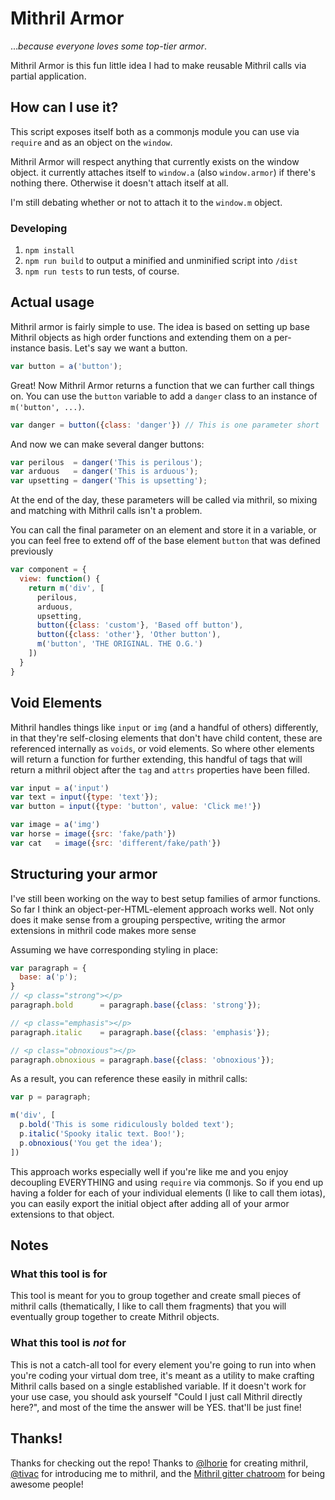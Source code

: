 # Mithril Armor

..._because everyone loves some top-tier armor_.

Mithril Armor is this fun little idea I had to make reusable Mithril calls via partial application.

## How can I use it?

This script exposes itself both as a commonjs module you can use via `require` and as an object on the `window`.

Mithril Armor will respect anything that currently exists on the window object.
it currently attaches itself to `window.a` (also `window.armor`) if there's nothing there. Otherwise it doesn't attach itself at all.

I'm still debating whether or not to attach it to the `window.m` object.

### Developing
1. `npm install`
2. `npm run build` to output a minified and unminified script into `/dist`
3. `npm run tests` to run tests, of course.

## Actual usage

Mithril armor is fairly simple to use. The idea is based on setting up base Mithril objects as high order functions and extending them on a per-instance basis. Let's say we want a button.

````js
var button = a('button');
````

Great! Now Mithril Armor returns a function that we can further call things on.
You can use the `button` variable to add a `danger` class to an instance of `m('button', ...)`.

````js
var danger = button({class: 'danger'}) // This is one parameter short
````

And now we can make several danger buttons:

````js
var perilous  = danger('This is perilous');
var arduous   = danger('This is arduous');
var upsetting = danger('This is upsetting');
````

At the end of the day, these parameters will be called via mithril, so mixing and matching with Mithril calls isn't a problem.

You can call the final parameter on an element and store it in a variable, or you can feel free to extend off of the base element `button` that was defined previously

````js
var component = {
  view: function() {
    return m('div', [
      perilous,
      arduous,
      upsetting,
      button({class: 'custom'}, 'Based off button'),
      button({class: 'other'}, 'Other button'),
      m('button', 'THE ORIGINAL. THE O.G.')
    ])
  }
}
````

## Void Elements

Mithril handles things like `input` or `img` (and a handful of others) differently, in that they're self-closing elements that don't have child content, these are referenced internally as `voids`, or void elements. So where other elements will return a function for further extending, this handful of tags that will return a mithril object after the `tag` and `attrs` properties have been filled.

````js
var input = a('input')
var text = input({type: 'text'});
var button = input({type: 'button', value: 'Click me!'})

var image = a('img')
var horse = image({src: 'fake/path'})
var cat   = image({src: 'different/fake/path'})
````

## Structuring your armor

I've still been working on the way to best setup families of armor functions. So far I think an object-per-HTML-element approach works well. Not only does it make sense from a grouping perspective, writing the armor extensions in mithril code makes more sense

Assuming we have corresponding styling in place:

````js
var paragraph = {
  base: a('p');
}
// <p class="strong"></p>
paragraph.bold      = paragraph.base({class: 'strong'});

// <p class="emphasis"></p>
paragraph.italic    = paragraph.base({class: 'emphasis'});

// <p class="obnoxious"></p>
paragraph.obnoxious = paragraph.base({class: 'obnoxious'});
````

As a result, you can reference these easily in mithril calls:

````js
var p = paragraph;

m('div', [
  p.bold('This is some ridiculously bolded text');
  p.italic('Spooky italic text. Boo!');
  p.obnoxious('You get the idea');
])
````

This approach works especially well if you're like me and you enjoy decoupling EVERYTHING and using `require` via commonjs. So if you end up having a folder for each of your individual elements (I like to call them iotas), you can easily export the initial object after adding all of your armor extensions to that object.

## Notes

### What this tool is for
This tool is meant for you to group together and create small pieces of mithril calls (thematically, I like to call them fragments) that you will eventually group together to create Mithril objects.

### What this tool is _not_ for
This is not a catch-all tool for every element you're going to run into when you're coding your virtual dom tree, it's meant as a utility to make crafting Mithril calls based on a single established variable. If it doesn't work for your use case, you should ask yourself "Could I just call Mithril directly here?", and most of the time the answer will be YES. that'll be just fine!

## Thanks!

Thanks for checking out the repo!
Thanks to [@lhorie](https://github.com/lhorie) for creating mithril, [@tivac](https://github.com/tivac) for introducing me to mithril, and the [Mithril gitter chatroom](https://gitter.im/lhorie/mithril.js) for being awesome people!
